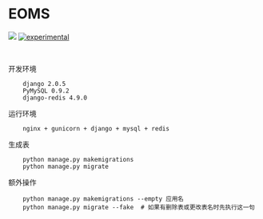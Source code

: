 <h1>EOMS</h1>   

[![](https://travis-ci.org/Alamofire/Alamofire.svg?branch=master)](https://travis-ci.org/Asa6/EOMS)
[![experimental](http://badges.github.io/stability-badges/dist/experimental.svg)](http://github.com/badges/stability-badges)


<br />

开发环境


        django 2.0.5 
        PyMySQL 0.9.2
        django-redis 4.9.0


运行环境
             
        nginx + gunicorn + django + mysql + redis



生成表

        python manage.py makemigrations
        python manage.py migrate



额外操作

        python manage.py makemigrations --empty 应用名
        python manage.py migrate --fake  # 如果有删除表或更改表名时先执行这一句


